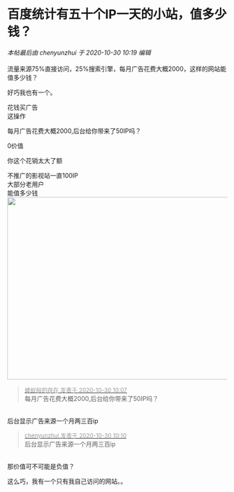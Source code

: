 # 百度统计有五十个IP一天的小站，值多少钱？


<i class="pstatus"> 本帖最后由 chenyunzhui 于 2020-10-30 10:19 编辑 </i><br />
<br />
流量来源75%直接访问，25%搜索引擎，每月广告花费大概2000，这样的网站能值多少钱？

好巧我也有一个。 

花钱买广告<br />
这操作

每月广告花费大概2000,后台给你带来了50IP吗？

0价值

你这个花销太大了额

不推广的影视站一直100IP<br />
大部分老用户<br />
能值多少钱<img src="static/image/smiley/default/lol.gif" smilieid="12" border="0" alt="" /><br />
<img id="aimg_fmi2D" onclick="zoom(this, this.src, 0, 0, 0)" class="zoom" width="600" height="417" src="https://cdn.jsdelivr.net/gh/yolory/img@latest/2020/10/30/c6f3346093ec507368344a9c2d9e9f98.png" onmouseover="img_onmouseoverfunc(this)" onclick="zoom(this)" style="cursor:pointer" border="0" alt="" />

<div class="quote"><blockquote><font size="2"><a href="https://www.hostloc.com/forum.php?mod=redirect&amp;goto=findpost&amp;pid=9373795&amp;ptid=760127" target="_blank"><font color="#999999">蝼蚁般的存在 发表于 2020-10-30 10:07</font></a></font><br />
每月广告花费大概2000,后台给你带来了50IP吗？</blockquote></div><br />
后台显示广告来源一个月两三百ip

<div class="quote"><blockquote><font size="2"><a href="https://www.hostloc.com/forum.php?mod=redirect&amp;goto=findpost&amp;pid=9373820&amp;ptid=760127" target="_blank"><font color="#999999">chenyunzhui 发表于 2020-10-30 10:10</font></a></font><br />
后台显示广告来源一个月两三百ip</blockquote></div><br />
那价值可不可能是负值？

这么巧，我有一个只有我自己访问的网站。。<img id="aimg_PRppq" onclick="zoom(this, this.src, 0, 0, 0)" class="zoom" src="https://cdn.jsdelivr.net/gh/hishis/forum-master/public/images/patch.gif" onmouseover="img_onmouseoverfunc(this)" onload="thumbImg(this)" border="0" alt="" />
